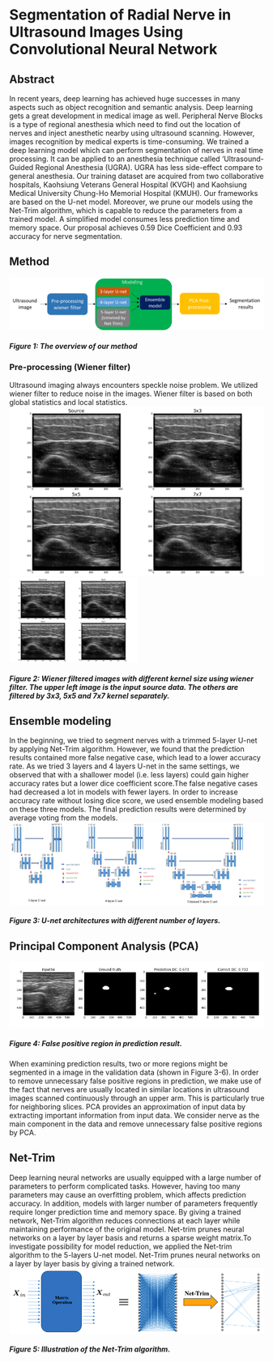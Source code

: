 # Segmentation of Radial Nerve in Ultrasound Images Using Convolutional Neural Network
## Abstract
In recent years, deep learning has achieved huge successes in many aspects such as object recognition and semantic analysis. Deep learning gets a great development in medical image as well. Peripheral Nerve Blocks is a type of regional anesthesia which need to find out the location of nerves and inject anesthetic nearby using ultrasound scanning. However, images recognition by medical experts is time-consuming. We trained a deep learning model which can perform segmentation of nerves in real time processing. It can be applied to an anesthesia technique called ‘Ultrasound-Guided Regional Anesthesia (UGRA). UGRA has less side-effect compare to general anesthesia. Our training dataset are acquired from two collaborative hospitals, Kaohsiung Veterans General Hospital (KVGH) and Kaohsiung Medical University Chung-Ho Memorial Hospital (KMUH). Our frameworks are based on the U-net model. Moreover, we prune our models using the Net-Trim algorithm, which is capable to reduce the parameters from a trained model. A simplified model consumes less prediction time and memory space. Our proposal achieves 0.59 Dice Coefficient and 0.93 accuracy for nerve segmentation.
## Method
![image](https://github.com/asd5637/UltrasoundNerveSegmentation/blob/master/images/method.png)
##### Figure 1: The overview of our method
### Pre-processing (Wiener filter)
Ultrasound imaging always encounters speckle noise problem. We utilized wiener filter to reduce noise in the images. Wiener filter is based on both global statistics and local statistics.
![image](https://github.com/asd5637/UltrasoundNerveSegmentation/blob/master/images/wiener.png)
<img src="https://github.com/asd5637/UltrasoundNerveSegmentation/blob/master/images/wiener.png" width="50%" height="50%">
##### Figure 2: Wiener filtered images with different kernel size using wiener filter. The upper left image is the input source data. The others are filtered by 3x3, 5x5 and 7x7 kernel separately.
## Ensemble modeling
In the beginning, we tried to segment nerves with a trimmed 5-layer U-net by applying Net-Trim algorithm. However, we found that the prediction results contained more false negative case, which lead to a lower accuracy rate. As we tried 3 layers and 4 layers U-net in the same settings, we observed that with a shallower model (i.e. less layers) could gain higher accuracy rates but a lower dice coefficient score.The false negative cases had decreased a lot in models with fewer layers. In order to increase accuracy rate without losing dice score, we used ensemble modeling based on these three models. The final prediction results were determined by average voting from the models.
![image](https://github.com/asd5637/UltrasoundNerveSegmentation/blob/master/images/model.png)
##### Figure 3: U-net architectures with different number of layers.
## Principal Component Analysis (PCA)
![image](https://github.com/asd5637/UltrasoundNerveSegmentation/blob/master/images/PCA.png)
##### Figure 4: False positive region in prediction result.
When examining prediction results, two or more regions might be segmented in a image in the validation data (shown in Figure 3-6). In order to remove unnecessary false positive regions in prediction, we make use of the fact that nerves are usually located in similar locations in ultrasound images scanned continuously through an upper arm. This is particularly true for neighboring slices. PCA provides an approximation of input data by extracting important information from input data. We consider nerve as the main component in the data and remove unnecessary false positive regions by PCA.
## Net-Trim
Deep learning neural networks are usually equipped with a large number of parameters to perform complicated tasks. However, having too many parameters may cause an overfitting problem, which affects prediction accuracy. In addition, models with larger number of parameters frequently require longer prediction time and memory space. By giving a trained network, Net-Trim algorithm reduces connections at each layer while maintaining performance of the original model. Net-trim prunes neural networks on a layer by layer basis and returns a sparse weight matrix.To investigate possibility for model reduction, we applied the Net-trim algorithm to the 5-layers U-net model. Net-Trim prunes neural networks on a layer by layer basis by giving a trained network.
![image](https://github.com/asd5637/UltrasoundNerveSegmentation/blob/master/images/Net-Trim.png)
##### Figure 5: Illustration of the Net-Trim algorithm.

